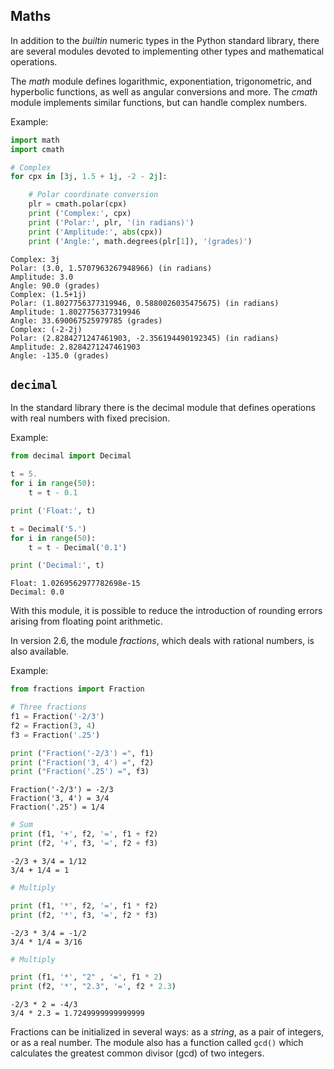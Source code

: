 
## Maths


In addition to the *builtin* numeric types in the Python standard library, there are several modules devoted to implementing other types and mathematical operations.

The *math* module defines logarithmic, exponentiation, trigonometric, and hyperbolic functions, as well as angular conversions and more. The *cmath* module implements similar functions, but can handle complex numbers.

Example:


```python
import math
import cmath

# Complex
for cpx in [3j, 1.5 + 1j, -2 - 2j]:

    # Polar coordinate conversion
    plr = cmath.polar(cpx)
    print ('Complex:', cpx)
    print ('Polar:', plr, '(in radians)')
    print ('Amplitude:', abs(cpx))
    print ('Angle:', math.degrees(plr[1]), '(grades)')
```

    Complex: 3j
    Polar: (3.0, 1.5707963267948966) (in radians)
    Amplitude: 3.0
    Angle: 90.0 (grades)
    Complex: (1.5+1j)
    Polar: (1.8027756377319946, 0.5880026035475675) (in radians)
    Amplitude: 1.8027756377319946
    Angle: 33.690067525979785 (grades)
    Complex: (-2-2j)
    Polar: (2.8284271247461903, -2.356194490192345) (in radians)
    Amplitude: 2.8284271247461903
    Angle: -135.0 (grades)


## `decimal`

In the standard library there is the decimal module that defines operations with real numbers with fixed precision.

Example:


```python
from decimal import Decimal

t = 5.
for i in range(50):
    t = t - 0.1

print ('Float:', t)

t = Decimal('5.')
for i in range(50):
    t = t - Decimal('0.1')

print ('Decimal:', t)
```

    Float: 1.0269562977782698e-15
    Decimal: 0.0


With this module, it is possible to reduce the introduction of rounding errors arising from floating point arithmetic.

In version 2.6, the module *fractions*, which deals with rational numbers,  is also available.

Example:


```python
from fractions import Fraction

# Three fractions
f1 = Fraction('-2/3')
f2 = Fraction(3, 4)
f3 = Fraction('.25')

print ("Fraction('-2/3') =", f1)
print ("Fraction('3, 4') =", f2)
print ("Fraction('.25') =", f3)
```

    Fraction('-2/3') = -2/3
    Fraction('3, 4') = 3/4
    Fraction('.25') = 1/4



```python
# Sum
print (f1, '+', f2, '=', f1 + f2)
print (f2, '+', f3, '=', f2 + f3)
```

    -2/3 + 3/4 = 1/12
    3/4 + 1/4 = 1



```python
# Multiply

print (f1, '*', f2, '=', f1 * f2)
print (f2, '*', f3, '=', f2 * f3)
```

    -2/3 * 3/4 = -1/2
    3/4 * 1/4 = 3/16



```python
# Multiply

print (f1, '*', "2" , '=', f1 * 2)
print (f2, '*', "2.3", '=', f2 * 2.3)
```

    -2/3 * 2 = -4/3
    3/4 * 2.3 = 1.7249999999999999


Fractions can be initialized in several ways: as a *string*, as a pair of integers, or as a real number. The module also has a function called `gcd()` which calculates the greatest common divisor (gcd) of two integers.


```python

```
